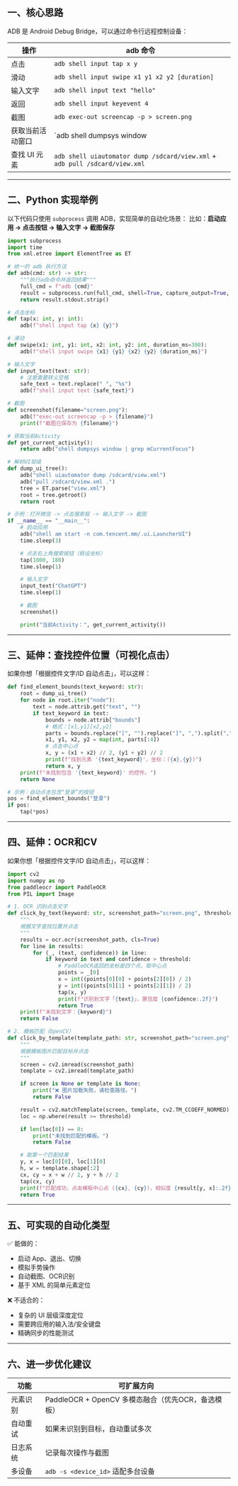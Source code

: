 ## 一、核心思路

ADB 是 Android Debug Bridge，可以通过命令行远程控制设备：

| 操作       | adb 命令                                                                      |
| -------- | --------------------------------------------------------------------------- |
| 点击       | `adb shell input tap x y`                                                   |
| 滑动       | `adb shell input swipe x1 y1 x2 y2 [duration]`                              |
| 输入文字     | `adb shell input text "hello"`                                              |
| 返回       | `adb shell input keyevent 4`                                                |
| 截图       | `adb exec-out screencap -p > screen.png`                                    |
| 获取当前活动窗口 | `adb shell dumpsys window | grep mCurrentFocus` |
| 查找 UI 元素 | `adb shell uiautomator dump /sdcard/view.xml` + `adb pull /sdcard/view.xml` |

---

## 二、Python 实现举例

以下代码只使用 `subprocess` 调用 ADB，实现简单的自动化场景：
比如：**启动应用 → 点击按钮 → 输入文字 → 截图保存**

```python
import subprocess
import time
from xml.etree import ElementTree as ET

# 统一的 adb 执行方法
def adb(cmd: str) -> str:
    """执行adb命令并返回结果"""
    full_cmd = f"adb {cmd}"
    result = subprocess.run(full_cmd, shell=True, capture_output=True, text=True)
    return result.stdout.strip()

# 点击坐标
def tap(x: int, y: int):
    adb(f"shell input tap {x} {y}")

# 滑动
def swipe(x1: int, y1: int, x2: int, y2: int, duration_ms=300):
    adb(f"shell input swipe {x1} {y1} {x2} {y2} {duration_ms}")

# 输入文字
def input_text(text: str):
    # 注意需要转义空格
    safe_text = text.replace(" ", "%s")
    adb(f"shell input text {safe_text}")

# 截图
def screenshot(filename="screen.png"):
    adb(f"exec-out screencap -p > {filename}")
    print(f"截图已保存为 {filename}")

# 获取当前Activity
def get_current_activity():
    return adb("shell dumpsys window | grep mCurrentFocus")

# 解析UI层级
def dump_ui_tree():
    adb("shell uiautomator dump /sdcard/view.xml")
    adb("pull /sdcard/view.xml .")
    tree = ET.parse("view.xml")
    root = tree.getroot()
    return root

# 示例：打开微信 -> 点击搜索框 -> 输入文字 -> 截图
if __name__ == "__main__":
    # 启动应用
    adb("shell am start -n com.tencent.mm/.ui.LauncherUI")
    time.sleep(3)

    # 点击右上角搜索按钮（假设坐标）
    tap(1000, 180)
    time.sleep(1)

    # 输入文字
    input_text("ChatGPT")
    time.sleep(1)

    # 截图
    screenshot()

    print("当前Activity：", get_current_activity())
```

---

## 三、延伸：查找控件位置（可视化点击）

如果你想「根据控件文字/ID 自动点击」，可以这样：

```python
def find_element_bounds(text_keyword: str):
    root = dump_ui_tree()
    for node in root.iter("node"):
        text = node.attrib.get("text", "")
        if text_keyword in text:
            bounds = node.attrib["bounds"]
            # 格式：[x1,y1][x2,y2]
            parts = bounds.replace("[", "").replace("]", ",").split(",")
            x1, y1, x2, y2 = map(int, parts[:4])
            # 点击中心点
            x, y = (x1 + x2) // 2, (y1 + y2) // 2
            print(f"找到元素 '{text_keyword}'，坐标：({x},{y})")
            return x, y
    print(f"未找到包含 '{text_keyword}' 的控件。")
    return None

# 示例：自动点击包含“登录”的按钮
pos = find_element_bounds("登录")
if pos:
    tap(*pos)
```
---

## 四、延伸：OCR和CV

如果你想「根据控件文字/ID 自动点击」，可以这样：

```python
import cv2
import numpy as np
from paddleocr import PaddleOCR
from PIL import Image

# 1. OCR 识别点击文字
def click_by_text(keyword: str, screenshot_path="screen.png", threshold=0.8):
    """
    根据文字查找位置并点击
    """
    results = ocr.ocr(screenshot_path, cls=True)
    for line in results:
        for (_, (text, confidence)) in line:
            if keyword in text and confidence > threshold:
                # PaddleOCR返回的坐标是四个点，取中心点
                points = _[0]
                x = int((points[0][0] + points[2][0]) / 2)
                y = int((points[0][1] + points[2][1]) / 2)
                tap(x, y)
                print(f"识别到文字「{text}」，置信度 {confidence:.2f}")
                return True
    print(f"未找到文字：{keyword}")
    return False

# 2. 模板匹配（OpenCV）
def click_by_template(template_path: str, screenshot_path="screen.png", threshold=0.8):
    """
    根据模板图片匹配目标并点击
    """
    screen = cv2.imread(screenshot_path)
    template = cv2.imread(template_path)

    if screen is None or template is None:
        print("❌ 图片加载失败，请检查路径。")
        return False

    result = cv2.matchTemplate(screen, template, cv2.TM_CCOEFF_NORMED)
    loc = np.where(result >= threshold)

    if len(loc[0]) == 0:
        print("未找到匹配的模板。")
        return False

    # 取第一个匹配结果
    y, x = loc[0][0], loc[1][0]
    h, w = template.shape[:2]
    cx, cy = x + w // 2, y + h // 2
    tap(cx, cy)
    print(f"匹配成功，点击模板中心点 ({cx}, {cy})，相似度 {result[y, x]:.2f}")
    return True
```
---

## 五、可实现的自动化类型

✅ 能做的：

* 启动 App、退出、切换
* 模拟手势操作
* 自动截图、OCR识别
* 基于 XML 的简单元素定位

❌ 不适合的：

* 复杂的 UI 层级深度定位
* 需要跨应用的输入法/安全键盘
* 精确同步的性能测试
---

## 六、进一步优化建议

| 功能   | 可扩展方向                                |
| ---- | ------------------------------------ |
| 元素识别 | PaddleOCR + OpenCV 多模态融合（优先OCR，备选模板） |
| 自动重试 | 如果未识别到目标，自动重试多次                      |
| 日志系统 | 记录每次操作与截图                            |
| 多设备  | `adb -s <device_id>` 适配多台设备          |

